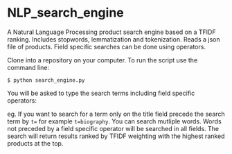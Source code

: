 # NLP_search_engine
A Natural Language Processing product search engine based on a TFIDF ranking. Includes stopwords, lemmatization and tokenization. 
Reads a json file of products. Field specific searches can be done using operators. 

Clone into a repository on your computer. 
To run the script use the command line:

    $ python search_engine.py
  
 You will be asked to type the search terms including field specific operators:
 
 
 eg. If you want to search for a term only on the title field precede the search term by `t=` for example `t=biography`. 
 You can search mutliple words. Words not preceded by a field specific operator will be searched in all fields.
 The search will return results ranked by TFIDF weighting with the highest ranked products at the top. 
